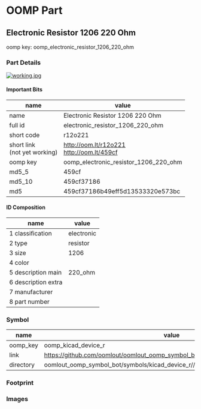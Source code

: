 # OOMP Part  
## Electronic Resistor 1206 220 Ohm  
  
oomp key: oomp_electronic_resistor_1206_220_ohm  
  
### Part Details  
  
[![working.jpg](working_600.jpg)](working.jpg)  
  
#### Important Bits  
| name | value | 
| --- | --- | 
| name | Electronic Resistor 1206 220 Ohm | 
| full id | electronic_resistor_1206_220_ohm | 
| short code | r12o221 | 
| short link<br>(not yet working) | http://oom.lt/r12o221<br>http://oom.lt/459cf | 
| oomp key | oomp_electronic_resistor_1206_220_ohm | 
| md5_5 | 459cf | 
| md5_10 | 459cf37186 | 
| md5 | 459cf37186b49eff5d13533320e573bc | 
#### ID Composition  
| name | value | 
| --- | --- | 
| 1 classification | electronic | 
| 2 type | resistor | 
| 3 size | 1206 | 
| 4 color |  | 
| 5 description main | 220_ohm | 
| 6 description extra |  | 
| 7 manufacturer |  | 
| 8 part number |  | 
### Symbol  
| name | value | 
| --- | --- | 
| oomp_key | oomp_kicad_device_r | 
| link | https://github.com/oomlout/oomlout_oomp_symbol_bot/tree/main/symbols/kicad_device_r | 
| directory | oomlout_oomp_symbol_bot/symbols/kicad_device_r//working/working.kicad_sym | 
### Footprint  
### Images  
